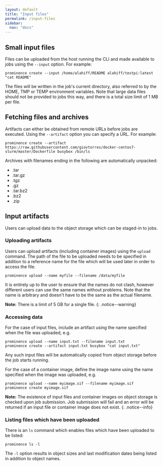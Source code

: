 ```yaml
---
layout: default
title: "Input files"
permalink: /input-files
sidebar:
  nav: "docs"
---
```


## Small input files
Files can be uploaded from the host running the CLI and made available to jobs using the `--input` option. For example:
```
prominence create --input /home/alahiff/README alahiff/testpi:latest "cat README"
```
The files will be written in the job's current directory, also referred to by the HOME, TMP or TEMP environment variables. Note that large data files should not be provided to jobs this way, and there is a total size limit of 1 MB per file.

## Fetching files and archives
Artifacts can either be obtained from remote URLs before jobs are executed. Using the `--artifact` option you can specify a URL. For example:
```
prominence create --artifact https://raw.githubusercontent.com/giovtorres/docker-centos7-slurm/master/Dockerfile busybox /bin/ls
```
Archives with filenames ending in the following are automatically unpacked:
* .tar
* .tar.gz
* .tgz
* .gz
* .tar.bz2
* .bz2
* .zip

## Input artifacts
Users can upload data to the object storage which can be staged-in to jobs.

### Uploading artifacts
Users can upload artifacts (including container images) using the `upload` command. The path of the file to be uploaded needs to be specified in addition to a reference name for the file which will be used later in order to access the file.
```
prominence upload --name myfile --filename /data/myfile
```
It is entirely up to the user to ensure that the names do not clash, however different users can use the same names without problems. Note that the name is arbitrary and doesn't have to be the same as the actual filename.

**Note:** There is a limit of 5 GB for a single file.
{: .notice--warning}

### Accessing data
For the case of input files, include an artifact using the name specified when the file was uploaded, e.g.
```
prominence upload --name input.txt --filename input.txt
prominence create --artifact input.txt busybox "cat input.txt"
```
Any such input files will be automatically copied from object storage before the job starts running.

For the case of a container image, define the image name using the name specified when the image was uploaded, e.g.
```
prominence upload --name myimage.sif --filename myimage.sif
prominence create myimage.sif
```

**Note:** The existence of input files and container images on object storage is checked upon job submission. Job submission will fail and an error will be returned if an input file or container image does not exist.
{: .notice--info}

### Listing files which have been uploaded
There is an `ls` command which enables files which have been uploaded to be listed:
```
prominence ls -l
```
The `-l` option results in object sizes and last modification dates being listed in addition to object names.

